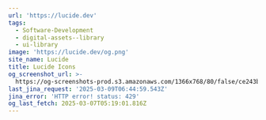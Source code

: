 ```yaml
---
url: 'https://lucide.dev'
tags:
  - Software-Development
  - digital-assets--library
  - ui-library
image: 'https://lucide.dev/og.png'
site_name: Lucide
title: Lucide Icons
og_screenshot_url: >-
  https://og-screenshots-prod.s3.amazonaws.com/1366x768/80/false/ce243bfa605e51b6ca4d100e83ae045bcecc7f24206c6d33c59aaf28646e4744.jpeg
last_jina_request: '2025-03-09T06:44:59.543Z'
jina_error: 'HTTP error! status: 429'
og_last_fetch: 2025-03-07T05:19:01.816Z
---
```


